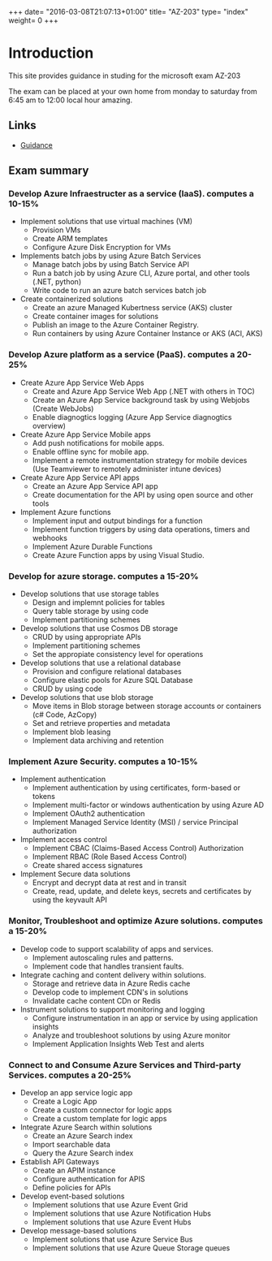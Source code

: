 +++
date= "2016-03-08T21:07:13+01:00"
title= "AZ-203"
type= "index"
weight= 0
+++

# Introduction
This site provides guidance in studing for the microsoft exam AZ-203

The exam can be placed at your own home from monday to saturday from 6:45 am to 12:00 local hour amazing.

## Links
+ [Guidance](https://www.isaaclevin.com/post/az-203-study-guide/)


## Exam summary

### Develop Azure Infraestructer as a service (IaaS). computes a 10-15%

 + Implement solutions that use virtual machines (VM)
   + Provision VMs
   + Create ARM templates
   + Configure Azure Disk Encryption for VMs
 + Implements batch jobs by using Azure Batch Services
   + Manage batch jobs by using Batch Service API
   + Run a batch job by using Azure CLI, Azure portal, and other tools (.NET, python)
   + Write code to run an azure batch services batch job
 + Create containerized solutions
   + Create an azure Managed Kubertness service (AKS) cluster
   + Create container images for solutions
   + Publish an image to the Azure Container Registry.
   + Run containers by using Azure Container Instance or AKS (ACI, AKS)

### Develop Azure platform as a service (PaaS). computes a 20-25%

+ Create Azure App Service Web Apps
  + Create and Azure App Service Web App (.NET with others in TOC)
  + Create an Azure App Service background task by using Webjobs (Create WebJobs)
  + Enable diagnogtics logging (Azure App Service diagnogtics overview)
+ Create Azure App Service Mobile apps
  + Add push notifications for mobile apps.
  + Enable offline sync for mobile app.
  + Implement a remote instrumentation strategy for mobile devices (Use Teamviewer to remotely administer intune devices)
+ Create Azure App Service API apps
  + Create an Azure App Service API app 
  + Create documentation for  the API by using open source and other tools
+ Implement Azure functions
  + Implement input and output bindings for a function
  + Implement function triggers by using data operations, timers and webhooks
  + Implement Azure Durable Functions
  + Create Azure Function apps by using Visual Studio.

### Develop for azure storage. computes a 15-20%

+ Develop solutions that use storage tables
  + Design and implemnt policies for tables
  + Query table storage by using code
  + Implement partitioning schemes
+ Develop solutions that use Cosmos DB storage
  + CRUD by using appropriate APIs
  + Implement partitioning schemes
  + Set the appropiate consistency level for operations
+ Develop solutions that use a relational database
  + Provision and configure relational databases
  + Configure elastic pools for Azure SQL Database
  + CRUD by using code
+ Develop solutions that use blob storage
  + Move items in Blob storage between storage accounts or containers (c# Code, AzCopy)
  + Set and retrieve properties and metadata
  + Implement blob leasing
  + Implement data archiving and retention

### Implement Azure Security. computes a 10-15%

+ Implement authentication
  + Implement authentication by using certificates, form-based or tokens
  + Implement multi-factor or windows authentication by using Azure AD
  + Implement OAuth2 authentication
  + Implement Managed Service Identity (MSI) / service Principal authorization
+ Implement access control
  + Implement CBAC (Claims-Based Access Control) Authorization
  + Implement RBAC (Role Based Access Control)
  + Create shared access signatures
+ Implement Secure data solutions
  + Encrypt and decrypt data at rest and in transit
  + Create, read, update, and delete keys, secrets and certificates by using the keyvault API

### Monitor, Troubleshoot and optimize Azure solutions. computes a 15-20%

+ Develop code to support scalability of apps and services.
  + Implement autoscaling rules and patterns.
  + Implement code that handles transient faults.
+ Integrate caching and content delivery within solutions.
  + Storage and retrieve data in Azure Redis cache
  + Develop code to implement CDN's in solutions
  + Invalidate cache content CDn or Redis
+ Instrument solutions to support monitoring and logging
  + Configure instrumentation in an app or service by using application insights
  + Analyze and troubleshoot solutions by using Azure monitor
  + Implement Application Insights Web Test and alerts

### Connect to and Consume Azure Services and Third-party Services. computes a 20-25%

+ Develop an app service logic app
  + Create a Logic App
  + Create a custom connector for logic apps
  + Create a custom template for logic apps
+ Integrate Azure Search within solutions
  + Create an Azure Search index
  + Import searchable data
  + Query the Azure Search index
+ Establish API Gateways
  + Create an APIM instance
  + Configure authentication for APIS
  + Define policies for APIs
+ Develop event-based solutions
  + Implement solutions that use Azure Event Grid
  + Implement solutions that use Azure Notification Hubs
  + Implement solutions that use Azure Event Hubs
+ Develop message-based solutions
  + Implement solutions that use Azure Service Bus
  + Implement solutions that use Azure Queue Storage queues